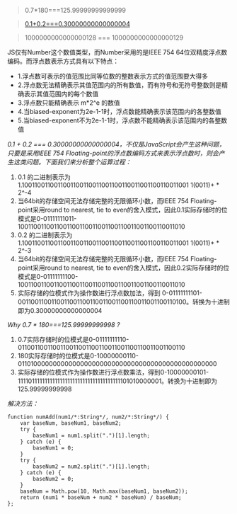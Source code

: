 
> 0.7*180===125.99999999999999

> [0.1+0.2===0.30000000000000004](http://0.30000000000000004.com/)

> 1000000000000000128 === 1000000000000000129

JS仅有Number这个数值类型，而Number采用的是IEEE 754 64位双精度浮点数编码。而浮点数表示方式具有以下特点：
- 1.浮点数可表示的值范围比同等位数的整数表示方式的值范围要大得多
- 2.浮点数无法精确表示其值范围内的所有数值，而有符号和无符号整数则是精确表示其值范围内的每个数值
- 3.浮点数只能精确表示 m*2^e 的数值
- 4.当biased-exponent为2e-1-1时，浮点数能精确表示该范围内的各整数值
- 5.当biased-exponent不为2e-1-1时，浮点数不能精确表示该范围内的各整数值

*0.1 + 0.2 === 0.30000000000000004，不仅是JavaScript会产生这种问题，只要是采用IEEE 754 Floating-point的浮点数编码方式来表示浮点数时，则会产生这类问题。下面我们来分析整个运算过程：*

1. 0.1 的二进制表示为 1.1001100110011001100110011001100110011001100110011001 1(0011)+ * 2^-4
2. 当64bit的存储空间无法存储完整的无限循环小数，而IEEE 754 Floating-point采用round to nearest, tie to even的舍入模式，因此0.1实际存储时的位模式是0-01111111011-1001100110011001100110011001100110011001100110011010
3. 0.2 的二进制表示为 1.1001100110011001100110011001100110011001100110011001 1(0011)+ * 2^-3
4. 当64bit的存储空间无法存储完整的无限循环小数，而IEEE 754 Floating-point采用round to nearest, tie to even的舍入模式，因此0.2实际存储时的位模式是0-01111111100-1001100110011001100110011001100110011001100110011010
5. 实际存储的位模式作为操作数进行浮点数加法，得到 0-01111111101-0011001100110011001100110011001100110011001100110100。转换为十进制即为0.30000000000000004

*Why 0.7 * 180===125.99999999998 ?*

1. 0.7实际存储时的位模式是0-01111111110-0110011001100110011001100110011001100110011001100110
2. 180实际存储时的位模式是0-10000000110-0110100000000000000000000000000000000000000000000000
3. 实际存储的位模式作为操作数进行浮点数乘法，得到0-10000000101-1111011111111111111111111111111111111111101010000001。转换为十进制即为125.99999999998

*解决方法：*
```
function numAdd(num1/*:String*/, num2/*:String*/) {
    var baseNum, baseNum1, baseNum2;
    try {
        baseNum1 = num1.split(".")[1].length;
    } catch (e) {
        baseNum1 = 0;
    }
    try {
        baseNum2 = num2.split(".")[1].length;
    } catch (e) {
        baseNum2 = 0;
    }
    baseNum = Math.pow(10, Math.max(baseNum1, baseNum2));
    return (num1 * baseNum + num2 * baseNum) / baseNum;
};
```






